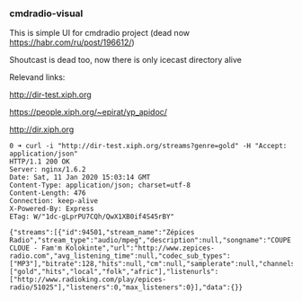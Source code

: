 ### cmdradio-visual

This is simple UI for cmdradio project (dead now https://habr.com/ru/post/196612/)

Shoutcast is dead too, now there is only icecast directory alive

Relevand links:

http://dir-test.xiph.org

https://people.xiph.org/~epirat/yp_apidoc/

http://dir.xiph.org

```
0 ➜ curl -i "http://dir-test.xiph.org/streams?genre=gold" -H "Accept: application/json"
HTTP/1.1 200 OK
Server: nginx/1.6.2
Date: Sat, 11 Jan 2020 15:03:14 GMT
Content-Type: application/json; charset=utf-8
Content-Length: 476
Connection: keep-alive
X-Powered-By: Express
ETag: W/"1dc-gLprPU7CQh/QwX1XB0if4S45rBY"

{"streams":[{"id":94501,"stream_name":"Zépices Radio","stream_type":"audio/mpeg","description":null,"songname":"COUPE CLOUE - Fam'm Kolokinte","url":"http://www.zepices-radio.com","avg_listening_time":null,"codec_sub_types":["MP3"],"bitrate":128,"hits":null,"cm":null,"samplerate":null,"channels":null,"quality":null,"genres":["gold","hits","local","folk","afric"],"listenurls":["http://www.radioking.com/play/epices-radio/51025"],"listeners":0,"max_listeners":0}],"data":{}}
```